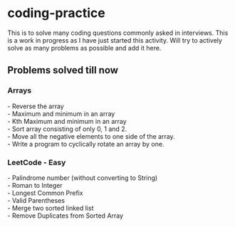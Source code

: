 ﻿# coding-practice
This is to solve many coding questions commonly asked in interviews. 
This is a work in progress as I have just started this activity. Will try to actively solve as many problems as possible and add it here.

<h2>Problems solved till now</h2>
<h3>Arrays</h3>
- Reverse the array<br />
- Maximum and minimum in an array<br />
- Kth Maximum and minimum in an array<br />
- Sort array consisting of only 0, 1 and 2.<br />
- Move all the negative elements to one side of the array.<br />
- Write a program to cyclically rotate an array by one.<br />

<h3>LeetCode - Easy</h3>
- Palindrome number (without converting to String) <br />
- Roman to Integer <br />
- Longest Common Prefix <br />
- Valid Parentheses <br />
- Merge two sorted linked list <br />
- Remove Duplicates from Sorted Array <br />